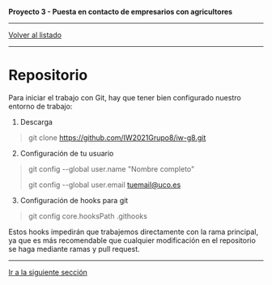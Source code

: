 __Proyecto 3 - Puesta en contacto de empresarios con agricultores__

---

[Volver al listado](workflow.md)

---

# Repositorio

Para iniciar el trabajo con Git, hay que tener bien configurado nuestro entorno de trabajo:

1. Descarga

> git clone https://github.com/IW2021Grupo8/iw-g8.git

2. Configuración de tu usuario

> git config --global user.name "Nombre completo"
>
> git config --global user.email tuemail@uco.es

3. Configuración de hooks para git

> git config core.hooksPath .githooks

Estos hooks impedirán que trabajemos directamente con la rama principal, ya que es más recomendable que cualquier modificación en el repositorio se haga mediante ramas y pull request.

---

[Ir a la siguiente sección](02-workflow.md)